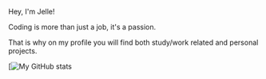 Hey, I'm Jelle!

Coding is more than just a job, it's a passion.

That is why on my profile you will find both study/work related and personal projects.

[![My GitHub stats](https://github-readme-stats.vercel.app/api?username=wilbrinkje&show_icons=true&theme=light)

